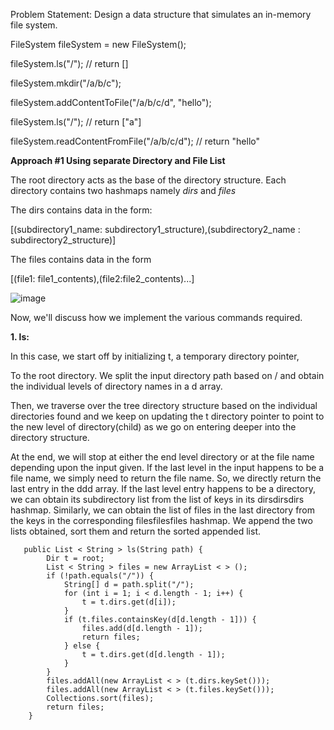 Problem Statement: Design a data structure that simulates an in-memory file system.

FileSystem fileSystem = new FileSystem();

fileSystem.ls("/");                                // return []

fileSystem.mkdir("/a/b/c");

fileSystem.addContentToFile("/a/b/c/d", "hello");

fileSystem.ls("/");                              // return ["a"]

fileSystem.readContentFromFile("/a/b/c/d");      // return "hello"


**Approach #1 Using separate Directory and File List** 

The root directory acts as the base of the directory structure. Each directory contains two hashmaps namely *dirs* and *files* 

The dirs contains data in the form:

 [(subdirectory1_name: subdirectory1_structure),(subdirectory2_name : subdirectory2_structure)]

 The files contains data in the form

 [(file1: file1_contents),(file2:file2_contents)...]


 ![image](https://github.com/gkumarcoder/low-level-design-coding/assets/25560217/6def7208-d7b2-4fdb-a76f-955b5d10519c)

 Now, we'll discuss how we implement the various commands required.

**1. ls:** 

In this case, we start off by initializing t, a temporary directory pointer, 

To the root directory. We split the input directory path based on / and obtain the individual levels of directory names in a d array. 

Then, we traverse over the tree directory structure based on the individual directories found and we keep on updating the t directory pointer to point to the new level of directory(child) as we go on entering deeper into the directory structure. 


At the end, we will stop at either the end level directory or at the file name depending upon the input given. If the last level in the input happens to be a file name, we simply need to return the file name. So, we directly return the last entry in the ddd array. If the last level entry happens to be a directory, we can obtain its subdirectory list from the list of keys in its dirsdirsdirs hashmap. Similarly, we can obtain the list of files in the last directory from the keys in the corresponding filesfilesfiles hashmap. We append the two lists obtained, sort them and return the sorted appended list.

```
   public List < String > ls(String path) {
        Dir t = root;
        List < String > files = new ArrayList < > ();
        if (!path.equals("/")) {
            String[] d = path.split("/");
            for (int i = 1; i < d.length - 1; i++) {
                t = t.dirs.get(d[i]);
            }
            if (t.files.containsKey(d[d.length - 1])) {
                files.add(d[d.length - 1]);
                return files;
            } else {
                t = t.dirs.get(d[d.length - 1]);
            }
        }
        files.addAll(new ArrayList < > (t.dirs.keySet()));
        files.addAll(new ArrayList < > (t.files.keySet()));
        Collections.sort(files);
        return files;
    }
```


